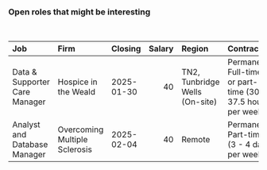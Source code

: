 
<!-- README.md is generated from README.Rmd. Please edit that file -->

### Open roles that might be interesting

<br/>

<table>
<thead>
<tr>
<th style="text-align:left;">
Job
</th>
<th style="text-align:left;">
Firm
</th>
<th style="text-align:left;">
Closing
</th>
<th style="text-align:right;">
Salary
</th>
<th style="text-align:left;">
Region
</th>
<th style="text-align:left;">
Contract
</th>
</tr>
</thead>
<tbody>
<tr>
<td style="text-align:left;">
Data & Supporter Care Manager
</td>
<td style="text-align:left;">
Hospice in the Weald
</td>
<td style="text-align:left;">
2025-01-30
</td>
<td style="text-align:right;">
40
</td>
<td style="text-align:left;">
TN2, Tunbridge Wells (On-site)
</td>
<td style="text-align:left;">
Permanent, Full-time or part-time (30 - 37.5 hours per week)
</td>
</tr>
<tr>
<td style="text-align:left;">
Analyst and Database Manager
</td>
<td style="text-align:left;">
Overcoming Multiple Sclerosis
</td>
<td style="text-align:left;">
2025-02-04
</td>
<td style="text-align:right;">
40
</td>
<td style="text-align:left;">
Remote
</td>
<td style="text-align:left;">
Permanent, Part-time (3 - 4 days per week)
</td>
</tr>
</tbody>
</table>
